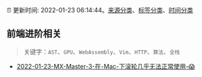 :alarm_clock: 更新时间: 2022-01-23 06:14:44。[来源分类](../README.md)、[标签分类](../TAGS.md)、[时间分类](../TIMELINE.md)

## 前端进阶相关


> 关键字：`AST`、`GPU`、`WebAssembly`、`Vim`、`HTTP`、`算法`、`全栈`



- [2022-01-23-MX-Master-3-在-Mac-下滚轮几乎无法正常使用-😱](https://www.v2ex.com/t/830057) 